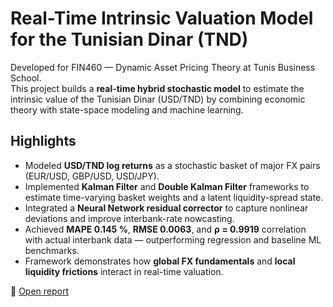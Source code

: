 # Real-Time Intrinsic Valuation Model for the Tunisian Dinar (TND)
Developed for FIN460 — Dynamic Asset Pricing Theory at Tunis Business School.  
This project builds a **real-time hybrid stochastic model** to estimate the intrinsic value of the Tunisian Dinar (USD/TND) by combining economic theory with state-space modeling and machine learning.

## Highlights
- Modeled **USD/TND log returns** as a stochastic basket of major FX pairs (EUR/USD, GBP/USD, USD/JPY).  
- Implemented **Kalman Filter** and **Double Kalman Filter** frameworks to estimate time-varying basket weights and a latent liquidity-spread state.  
- Integrated a **Neural Network residual corrector** to capture nonlinear deviations and improve interbank-rate nowcasting.  
- Achieved **MAPE 0.145 %**, **RMSE 0.0063**, and **ρ = 0.9919** correlation with actual interbank data — outperforming regression and baseline ML benchmarks.  
- Framework demonstrates how **global FX fundamentals** and **local liquidity frictions** interact in real-time valuation.

📄 [Open report](./DAPT%20Project%20Group%209.pdf)
